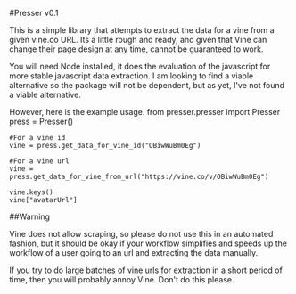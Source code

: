 #Presser v0.1

This is a simple library that attempts to extract the data for a vine from a given vine.co URL. Its a little rough and ready, and given that Vine can change their page design at any time, cannot be guaranteed to work.

You will need Node installed, it does the evaluation of the javascript for more stable javascript data extraction. I am looking to find a viable alternative so the package will not be dependent, but as yet, I've not found a viable alternative.

However, here is the example usage.
    from presser.presser import Presser
    press = Presser()

    #For a vine id
    vine = press.get_data_for_vine_id("OBiwWuBm0Eg")

    #For a vine url
    vine = press.get_data_for_vine_from_url("https://vine.co/v/OBiwWuBm0Eg")

    vine.keys()
    vine["avatarUrl"]

##Warning

Vine does not allow scraping, so please do not use this in an automated fashion, but it should be okay if your workflow simplifies and speeds up the workflow of a user going to an url and extracting the data manually. 

If you try to do large batches of vine urls for extraction in a short period of time, then you will probably annoy Vine. Don't do this please.